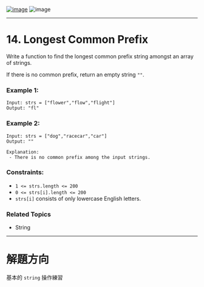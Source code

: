 [![image](https://img.shields.io/badge/Leetcode-Link-blue?logo=leetcode)](https://leetcode.com/problems/longest-common-prefix/)
![image](https://img.shields.io/badge/Difficulty-Easy-green)

---

# 14. Longest Common Prefix

Write a function to find the longest common prefix string amongst an array of strings.

If there is no common prefix, return an empty string `""`.

### Example 1:

```
Input: strs = ["flower","flow","flight"]
Output: "fl"
```

### Example 2:

```
Input: strs = ["dog","racecar","car"]
Output: ""

Explanation:
 - There is no common prefix among the input strings.
```

### Constraints:

- `1 <= strs.length <= 200`
- `0 <= strs[i].length <= 200`
- `strs[i]` consists of only lowercase English letters.

### Related Topics

- String
  
---

# 解題方向

基本的 `string` 操作練習